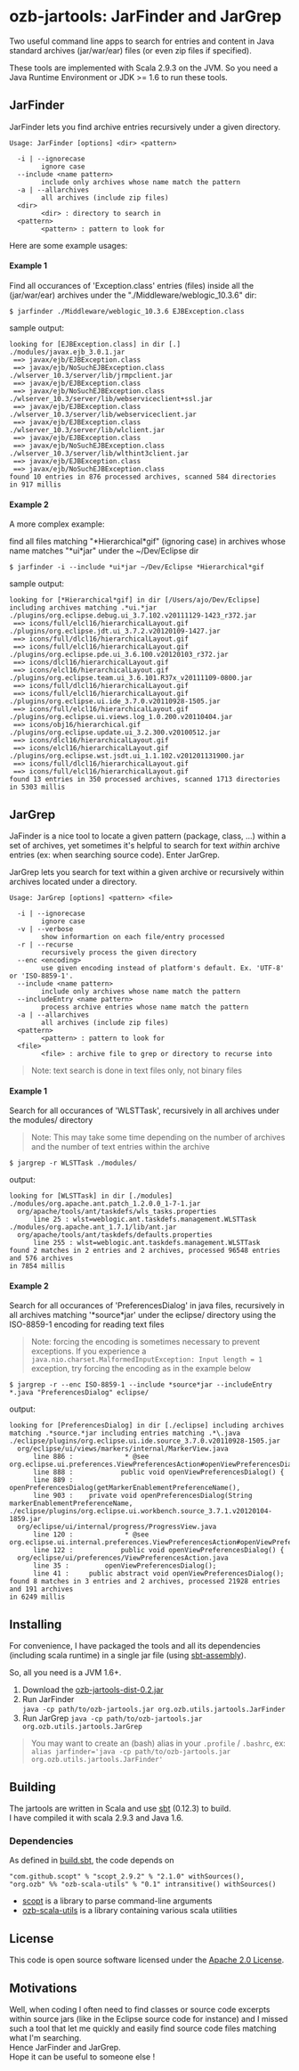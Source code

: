 # ozb-jartools: JarFinder and JarGrep


Two useful command line apps to search for entries and content in Java standard archives (jar/war/ear) files (or even zip files if specified).

These tools are implemented with Scala 2.9.3 on the JVM.
So you need a Java Runtime Environment or JDK >= 1.6 to run these tools.

## JarFinder

JarFinder lets you find archive entries recursively under a given directory.

```
Usage: JarFinder [options] <dir> <pattern>

  -i | --ignorecase
        ignore case
  --include <name pattern>
        include only archives whose name match the pattern
  -a | --allarchives
        all archives (include zip files)
  <dir>
        <dir> : directory to search in
  <pattern>
        <pattern> : pattern to look for
```

Here are some example usages:

#### Example 1
Find all occurances of 'Exception.class' entries (files) inside all the (jar/war/ear) archives under the "./Middleware/weblogic_10.3.6" dir:

`$ jarfinder ./Middleware/weblogic_10.3.6 EJBException.class`

sample output:

```
looking for [EJBException.class] in dir [.]
./modules/javax.ejb_3.0.1.jar
 ==> javax/ejb/EJBException.class
 ==> javax/ejb/NoSuchEJBException.class
./wlserver_10.3/server/lib/jrmpclient.jar
 ==> javax/ejb/EJBException.class
 ==> javax/ejb/NoSuchEJBException.class
./wlserver_10.3/server/lib/webserviceclient+ssl.jar
 ==> javax/ejb/EJBException.class
./wlserver_10.3/server/lib/webserviceclient.jar
 ==> javax/ejb/EJBException.class
./wlserver_10.3/server/lib/wlclient.jar
 ==> javax/ejb/EJBException.class
 ==> javax/ejb/NoSuchEJBException.class
./wlserver_10.3/server/lib/wlthint3client.jar
 ==> javax/ejb/EJBException.class
 ==> javax/ejb/NoSuchEJBException.class
found 10 entries in 876 processed archives, scanned 584 directories
in 917 millis
```
#### Example 2
A more complex example:

find all files matching "\*Hierarchical\*gif" (ignoring case) in archives whose name matches "\*ui\*jar" under the ~/Dev/Eclipse dir

`$ jarfinder -i --include *ui*jar ~/Dev/Eclipse *Hierarchical*gif`

sample output:

```
looking for [*Hierarchical*gif] in dir [/Users/ajo/Dev/Eclipse] including archives matching .*ui.*jar
./plugins/org.eclipse.debug.ui_3.7.102.v20111129-1423_r372.jar
 ==> icons/full/elcl16/hierarchicalLayout.gif
./plugins/org.eclipse.jdt.ui_3.7.2.v20120109-1427.jar
 ==> icons/full/dlcl16/hierarchicalLayout.gif
 ==> icons/full/elcl16/hierarchicalLayout.gif
./plugins/org.eclipse.pde.ui_3.6.100.v20120103_r372.jar
 ==> icons/dlcl16/hierarchicalLayout.gif
 ==> icons/elcl16/hierarchicalLayout.gif
./plugins/org.eclipse.team.ui_3.6.101.R37x_v20111109-0800.jar
 ==> icons/full/dlcl16/hierarchicalLayout.gif
 ==> icons/full/elcl16/hierarchicalLayout.gif
./plugins/org.eclipse.ui.ide_3.7.0.v20110928-1505.jar
 ==> icons/full/elcl16/hierarchicalLayout.gif
./plugins/org.eclipse.ui.views.log_1.0.200.v20110404.jar
 ==> icons/obj16/hierarchical.gif
./plugins/org.eclipse.update.ui_3.2.300.v20100512.jar
 ==> icons/dlcl16/hierarchicalLayout.gif
 ==> icons/elcl16/hierarchicalLayout.gif
./plugins/org.eclipse.wst.jsdt.ui_1.1.102.v201201131900.jar
 ==> icons/full/dlcl16/hierarchicalLayout.gif
 ==> icons/full/elcl16/hierarchicalLayout.gif
found 13 entries in 350 processed archives, scanned 1713 directories
in 5303 millis
```


## JarGrep

JaFinder is a nice tool to locate a given pattern (package, class, …) within a set of archives, yet sometimes it's helpful to search for text *within* archive entries (ex: when searching source code). Enter JarGrep.  

JarGrep lets you search for text within a given archive or recursively within archives located under a directory.

```
Usage: JarGrep [options] <pattern> <file>

  -i | --ignorecase
        ignore case
  -v | --verbose
        show informartion on each file/entry processed
  -r | --recurse
        recursively process the given directory
  --enc <encoding>
        use given encoding instead of platform's default. Ex. 'UTF-8' or 'ISO-8859-1'.
  --include <name pattern>
        include only archives whose name match the pattern
  --includeEntry <name pattern>
        process archive entries whose name match the pattern
  -a | --allarchives
        all archives (include zip files)
  <pattern>
        <pattern> : pattern to look for
  <file>
        <file> : archive file to grep or directory to recurse into
```

> Note: text search is done in text files only, not binary files

#### Example 1

Search for all occurances of 'WLSTTask', recursively in all archives under the modules/ directory
> Note: This may take some time depending on the number of archives and the number of text entries within the archive

`$ jargrep -r WLSTTask ./modules/`

output:

```
looking for [WLSTTask] in dir [./modules]
./modules/org.apache.ant.patch_1.2.0.0_1-7-1.jar
  org/apache/tools/ant/taskdefs/wls_tasks.properties
      line 25 : wlst=weblogic.ant.taskdefs.management.WLSTTask
./modules/org.apache.ant_1.7.1/lib/ant.jar
  org/apache/tools/ant/taskdefs/defaults.properties
      line 255 : wlst=weblogic.ant.taskdefs.management.WLSTTask
found 2 matches in 2 entries and 2 archives, processed 96548 entries and 576 archives
in 7854 millis
```

#### Example 2
Search for all occurances of 'PreferencesDialog' in java files, recursively in all archives matching '\*source\*jar' under the eclipse/ directory using the ISO-8859-1 encoding for reading text files
> Note: forcing the encoding is sometimes necessary to prevent exceptions. If you experience a `java.nio.charset.MalformedInputException: Input length = 1` exception, try forcing the encoding as in the example below

`$ jargrep -r --enc ISO-8859-1 --include *source*jar --includeEntry *.java "PreferencesDialog" eclipse/`

output:

```
looking for [PreferencesDialog] in dir [./eclipse] including archives matching .*source.*jar including entries matching .*\.java
./eclipse/plugins/org.eclipse.ui.ide.source_3.7.0.v20110928-1505.jar
  org/eclipse/ui/views/markers/internal/MarkerView.java
      line 886 : 			 * @see org.eclipse.ui.preferences.ViewPreferencesAction#openViewPreferencesDialog()
      line 888 : 			public void openViewPreferencesDialog() {
      line 889 : 				openPreferencesDialog(getMarkerEnablementPreferenceName(),
      line 903 : 	private void openPreferencesDialog(String markerEnablementPreferenceName,
./eclipse/plugins/org.eclipse.ui.workbench.source_3.7.1.v20120104-1859.jar
  org/eclipse/ui/internal/progress/ProgressView.java
      line 120 : 			 * @see org.eclipse.ui.internal.preferences.ViewPreferencesAction#openViewPreferencesDialog()
      line 122 : 			public void openViewPreferencesDialog() {
  org/eclipse/ui/preferences/ViewPreferencesAction.java
      line 35 : 		openViewPreferencesDialog();
      line 41 : 	public abstract void openViewPreferencesDialog();
found 8 matches in 3 entries and 2 archives, processed 21928 entries and 191 archives
in 6249 millis
```

## Installing

For convenience, I have packaged the tools and all its dependencies (including scala runtime) in a single jar file (using [sbt-assembly](https://github.com/sbt/sbt-assembly)).

So, all you need is a JVM 1.6+.

1. Download the [ozb-jartools-dist-0.2.jar](https://docs.google.com/file/d/0Bxq9-8NxBE3WNzRKWnZYWF9hams/edit?usp=sharing)
2. Run JarFinder  
	`java -cp path/to/ozb-jartools.jar org.ozb.utils.jartools.JarFinder`
3. Run JarGrep
	`java -cp path/to/ozb-jartools.jar org.ozb.utils.jartools.JarGrep`

> You may want to create an (bash) alias in your `.profile` / `.bashrc`, ex:
>  `alias jarfinder='java -cp path/to/ozb-jartools.jar org.ozb.utils.jartools.JarFinder'`

## Building

The jartools are written in Scala and use [sbt](http://www.scala-sbt.org/) (0.12.3) to build.  
I have compiled it with scala 2.9.3 and Java 1.6.


### Dependencies

As defined in [build.sbt](build.sbt), the code depends on

	"com.github.scopt" % "scopt_2.9.2" % "2.1.0" withSources(),
	"org.ozb" %% "ozb-scala-utils" % "0.1" intransitive() withSources()

- [scopt](https://github.com/scopt/scopt) is a library to parse command-line arguments
- [ozb-scala-utils](https://github.com/ozeebee/ozb-scala-utils) is a library containing various scala utilities

## License
This code is open source software licensed under the [Apache 2.0 License](http://www.apache.org/licenses/LICENSE-2.0.html).

## Motivations
Well, when coding I often need to find classes or source code excerpts within source jars (like in the Eclipse source code for instance) and I missed such a tool that let me quickly and easily find source code files matching what I'm searching.  
Hence JarFinder and JarGrep.  
Hope it can be useful to someone else !


